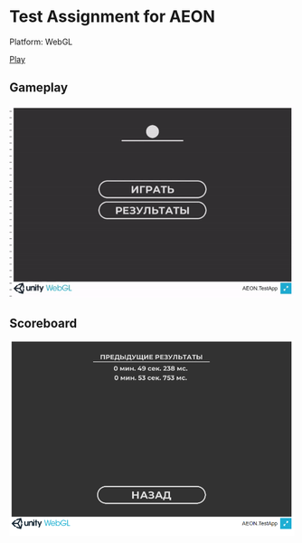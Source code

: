 # Test Assignment for AEON
Platform: WebGL

[Play](https://vyacheslavpridchin.github.io/AEON_BalanceBall_TestAssignment/)

## Gameplay
![alt text](https://github.com/VyacheslavPridchin/AEON.TestApp/blob/gh-pages/gameplay.gif?raw=true)

## Scoreboard
![alt text](https://github.com/VyacheslavPridchin/AEON.TestApp/blob/gh-pages/scoreboard.png?raw=true)

